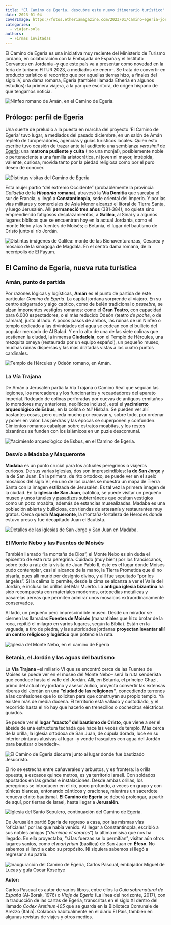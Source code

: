 ```yaml
---
title: "El Camino de Egeria, descubre este nuevo itinerario turístico"
date: 2023-01-04
coverImage: https://fotos.etheriamagazine.com/2023/01/camino-egeria-jordania.jpg
categories: 
  - viajar-sola
authors: 
  - Firmas invitadas
---
```


El Camino de Egeria es una iniciativa muy reciente del Ministerio de Turismo jordano, en 
colaboración con la Embajada de España y el Instituto Cervantes en Jordania –y que este 
país va a presentar como novedad en la feria de turismo FITUR 2023, a mediados de 
enero–. Se trata de convertir en producto turístico el recorrido que por aquellas 
tierras hizo, a finales del siglo IV, una dama romana, Egeria (también llamada Etheria 
en algunos estudios): la primera viajera, a la par que escritora, de origen hispano de 
que tengamos noticia. 

![Ninfeo romano de Amán, en el Camino de Egeria.](https://fotos.etheriamagazine.com/2023/01/camino-egeria-aman-ninfeo-romano.jpg "Ninfeo romano de Amán, en el Camino de Egeria. © Carlos Pascual")

## Prólogo: perfil de Egeria

Una suerte de preludio a la puesta en marcha del proyecto 'El Camino de Egeria' tuvo 
lugar, a mediados del pasado diciembre, en un salón de Amán repleto de turoperadores, 
agencias y guías turísticos locales. Quien esto escribe tuvo ocasión de trazar ante tal 
auditorio una semblanza _verosímil_ de [Egeria](https://etheriamagazine.com/2018/06/12/etheria-la-primera-viajera/): 
una **matrona pudiente y culta** (¡no una monja!), posiblemente noble o perteneciente a 
una familia aristocrática, ni joven ni mayor, intrépida, valiente, curiosa, movida tanto 
por la piedad religiosa como por el puro deseo de conocer. 

![Distintas visitas del Camino de Egeria](https://fotos.etheriamagazine.com/2023/01/camino-egeria-primera-etapa.jpg "Dama y obispo del siglo IV, en Festival Tarraco Viva. Maison Carrée, en Nimes, Via Domitia. Obelisco romano de Constantinopla. Heliópolis, camino a Jerusalén. © Carlos Pascual")

Esta mujer partió “del extremo Occidente” (probablemente la provincia _Gallaetia_ de la 
**_Hispania_ romana**), atravesó la **Vía Domitia** que surcaba el sur de Francia, y 
llegó a **Constantinopla**, sede oriental del Imperio. Y por las vías militares y 
comerciales de Asia Menor alcanzó el litoral de Tierra Santa, y luego Jerusalén. Allí 
**permaneció tres años** (381-384), no quieta sino emprendiendo fatigosos 
desplazamientos, a **Galilea**, al Sinaí y a algunos lugares bíblicos que se encuentran 
hoy en la actual Jordania, como el monte Nebo y las fuentes de Moisés; o Betania, el 
lugar del bautismo de Cristo junto al río Jordán. 

![Distintas imágenes de Galilea: monte de las Bienaventuranzas, Cesarea y mosaico de la sinagoga de Magdala. En el centro dama romana, de la necrópolis de El Fayum.](https://fotos.etheriamagazine.com/2023/01/camino-egeria-galilea.jpg "Distintas imágenes de Galilea: monte de las Bienaventuranzas, Cesarea y mosaico de la sinagoga de Magdala. En el centro: dama romana, de la necrópolis de El Fayum.© Carlos Pascual")

## El Camino de Egeria, nueva ruta turística

### Amán, punto de partida

Por razones lógicas y logísticas, **Amán** es el punto de partida de este particular 
_Camino de Egeria_. La capital jordana sorprende al viajero. En su centro abigarrado y 
algo caótico, como de belén tradicional o _pessebre,_ se alzan imponentes vestigios 
romanos: como el **Gran Teatro**, con capacidad para 6.000 espectadores, o el más 
reducido Odeón (teatro _de poche_, o de cámara), justo al lado. A pocos pasos de ambos, 
las ruinas de un Ninfeo o templo dedicado a las divinidades del agua se codean con el 
bullicio del popular mercado de Al Balad. Y en lo alto de una de las siete colinas que 
sostienen la ciudad, la inmensa **Ciudadela**, con el Templo de Hércules, una mezquita 
omeya (restaurada por un equipo español), un pequeño museo, muchas ruinas dispersas y 
las más dilatadas vistas a los cuatro puntos cardinales. 

![Templo de Hércules y Odeón romano, en Amán.](https://fotos.etheriamagazine.com/2023/01/aman-camino-egeria.jpg "Templo de Hércules y Odeón romano, en Amán. © Carlos Pascual")

### La Vía Trajana

De Amán a Jerusalén partía la Vía Trajana o Camino Real que seguían las legiones, los 
mercaderes y los funcionarios y recaudadores del aparato imperial. Rodeado de colinas 
perforadas por cuevas de antiguos ermitaños (o moradores muy anteriores, neolíticos 
incluso), está el **yacimiento arqueológico de Esbus**, en la colina o _tell_ Hisbán. Se 
pueden ver allí bastantes cosas, pero queda mucho por excavar y, sobre todo, por ordenar 
y poner en valor. Las piedras y las épocas se superponen y confunden. Cimientos romanos 
cabalgan sobre estratos moabitas, y los restos bizantinos se funden con los islámicos en 
un puzle descomunal. 

![Yacimiento arqueológico de Esbus, en el Camino de Egeria.](https://fotos.etheriamagazine.com/2023/01/camino-egeria-yacimiento-esbus.jpg "Yacimiento arqueológico de Esbus, en el Camino de Egeria. © Carlos Pascual")

### Desvío a Madaba y Maqueronte

**Madaba** es un punto crucial para los actuales peregrinos o viajeros curiosos. De sus 
varias iglesias, dos son imprescindibles: **la de San Jorge** y la de San Juan. En la 
primera, de rito ortodoxo, se puede ver en el suelo mosaicos del siglo VI, en uno de los 
cuales se muestra un mapa de Tierra Santa con la imagen estilizada de Jerusalén. Es tal 
vez la primera imagen de la ciudad. En la **iglesia de San Juan**, católica, se puede 
visitar un pequeño museo y unos túneles y pasadizos subterráneos que ocultan vestigios 
como un pozo moabita, además de estancias musealizadas. Madaba es una población abierta 
y bulliciosa, con tiendas de artesanía y restaurantes muy gratos. Cerca queda 
**Maqueronte**, la montaña-fortaleza de Herodes donde estuvo preso y fue decapitado Juan 
el Bautista. 

![Detalles de las iglesias de San Jorge y San Juan en Madaba.](https://fotos.etheriamagazine.com/2023/01/camino-egeria-iglesias-san-juan-jorge.jpg "Detalles de las iglesias de San Jorge y San Juan, en Madaba. © Carlos Pascual")

### El Monte Nebo y las Fuentes de Moisés

También llamado “la montaña de Dios”, el Monte Nebo es sin duda el epicentro de esta 
ruta peregrina. Cuidado (muy bien) por los franciscanos, sobre todo a raíz de la visita 
de Juan Pablo II, éste es el lugar donde Moisés pudo contemplar, casi al alcance de la 
mano, la Tierra Prometida que él no pisaría, pues allí murió por designio divino, y allí 
fue sepultado “por los ángeles”. Si la calima lo permite, desde la cima se alcanza a ver 
el Valle del Jordán, e incluso las orillas del Mar Muerto. La **antigua iglesia 
bizantina** ha sido recompuesta con materiales modernos, ortopedias metálicas y 
pasarelas aéreas que permiten admirar unos mosaicos extraordinariamente conservados. 

Al lado, un pequeño pero imprescindible museo. Desde un mirador se ciernen las llamadas 
**Fuentes de Moisés** (manantiales que hizo brotar de la roca, repitió el milagro en 
varios lugares, según la Biblia). Están en la vaguada, a tiro de piedra, y las 
autoridades jordanas **proyectan levantar allí un centro religioso y logístico** que 
potencie la ruta. 

![Iglesia del Monte Nebo, en el camino de Egeria](https://fotos.etheriamagazine.com/2023/01/camino-egeria-iglesia-del-Monte-Nebo.jpg "Iglesia del Monte Nebo. © Carlos Pascual")

### Betania, el Jordán y las aguas del bautismo

La **Vía Trajana** –el miliario VI que se encontró cerca de las Fuentes de Moisés se 
puede ver en el museo del Monte Nebo– será la ruta senderista que conduce hasta el valle 
del Jordán. Allí, en Betania, el príncipe Ghazi, primo del actual rey jordano y asesor 
áulico, proyecta convertir las extensas riberas del Jordán en una **“ciudad de las 
religiones”**, concediendo terrenos a las confesiones que lo soliciten para que 
construyan su propio templo. Ya existen más de media docena. El territorio está vallado 
y custodiado, y el recorrido hasta el río hay que hacerlo en trenecillos o cochecitos 
eléctricos guiados. 

Se puede ver el **lugar “exacto” del bautismo de Cristo**, que viene a ser el ábside de 
una estructura techada que hace las veces de templo. Más cerca de la orilla, la iglesia 
ortodoxa de San Juan, de cúpula dorada, luce en su interior pinturas alusivas al lugar 
–y vende frasquitos con agua del Jordán para bautizar o bendecir–. 

![El Camino de Egeria discurre junto al lugar donde fue bautizado Jesucristo.](https://fotos.etheriamagazine.com/2023/01/camino-egeria-rio-jordan.jpg "El Camino de Egeria discurre junto al lugar donde dicen que fue bautizado Jesucristo. © Carlos Pascual")

El río se estrecha entre cañaverales y arbustos, y es frontera: la orilla opuesta, a 
escasos quince metros, es ya territorio israelí. Con soldados apostados en las gradas e 
instalaciones. Desde ambas orillas, los peregrinos se introducen en el río, poco 
profundo, a veces en grupo y con túnicas blancas, entonando cánticos y oraciones, 
mientras un sacerdote renueva el rito bautismal. **El Camino de Egeria** se deberá 
prolongar, a partir de aquí, por tierras de Israel, hasta llegar a **Jerusalén**. 

![Iglesia del Santo Sepulcro, continuación del Camino de Egeria.](https://fotos.etheriamagazine.com/2023/01/camino-egeria-iglesia-Santo-Sepulcro.jpg "Iglesia del Santo Sepulcro, continuación del Camino de Egeria. © Carlos Pascual")

De Jerusalén partió Egeria de regreso a casa, por las mismas vías “oficiales” por las 
que había venido. Al llegar a Constantinopla, escribió a sus nobles amigas (“_dominae et 
sorores_”) la última misiva que nos ha llegado. En ella proyectaba, “si las fuerzas se 
lo permitían”, visitar aún otros lugares santos, como el _martyrium_ (basílica) de San 
Juan en **Éfeso**. No sabemos si llevó a cabo su propósito. Ni siquiera sabemos si llegó 
a regresar a su patria. 

![Inauguración del Camino de Egeria, Carlos Pascual, embajador Miguel de Lucas y guía Oscar Kosebye](https://fotos.etheriamagazine.com/2023/01/Camino-Egeria-Carlos-Pascual.jpg "Inauguración del Camino de Egeria, Carlos Pascual, embajador Miguel de Lucas y guía Oscar Kosebye (de Izq. a Dcha.).")

**Autor:** 

Carlos Pascual es autor de varios libros, entre ellos la _Guía sobrenatural de España_ 
(Al-Borak, 1976) o _Viaje de Egeria_ (La línea del horizonte, 2017), con la traducción 
de las cartas de Egeria, transcritas en el siglo XI dentro del llamado _Codex Aretinus 
405_ que se guarda en la Biblioteca Comunale de Arezzo (Italia). Colabora habitualmente 
en el diario El País, también en algunas revistas de viajes y otros medios.
